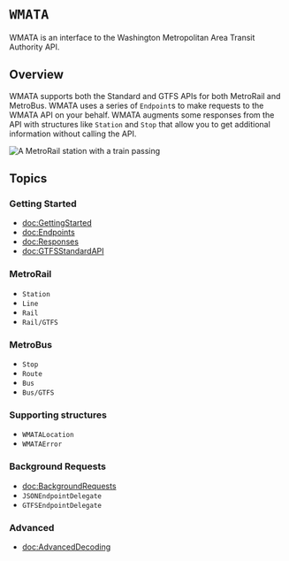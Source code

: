# ``WMATA``

WMATA is an interface to the Washington Metropolitan Area Transit Authority API.

## Overview

WMATA supports both the Standard and GTFS APIs for both MetroRail and MetroBus. WMATA uses a series of ``Endpoint``s to make requests to the WMATA API on your behalf. WMATA augments some responses from the API with structures like ``Station`` and ``Stop`` that allow you to get additional information without calling the API.

![A MetroRail station with a train passing](center-platforms)

## Topics

### Getting Started

- <doc:GettingStarted>
- <doc:Endpoints>
- <doc:Responses>
- <doc:GTFSStandardAPI>

### MetroRail

- ``Station``
- ``Line``
- ``Rail``
- ``Rail/GTFS``

### MetroBus

- ``Stop``
- ``Route``
- ``Bus``
- ``Bus/GTFS``

### Supporting structures

- ``WMATALocation``
- ``WMATAError``

### Background Requests

- <doc:BackgroundRequests>
- ``JSONEndpointDelegate``
- ``GTFSEndpointDelegate``

### Advanced

- <doc:AdvancedDecoding>

[wmata]: https://developer.wmata.com
